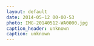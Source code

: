 ```yaml
---
layout: default
date: 2014-05-12 00-00-53
photo: IMG-20140512-WA0000.jpg
caption_header: unknown
caption: unknown
---
```

